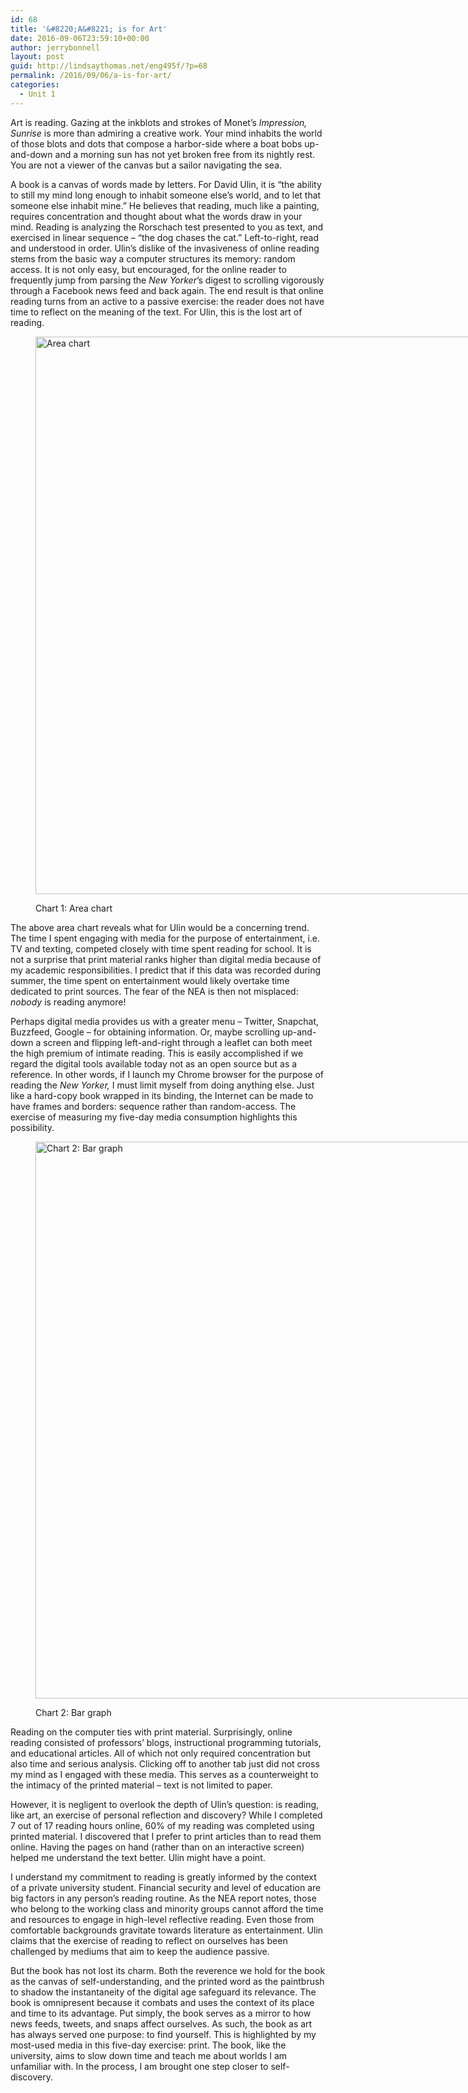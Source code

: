 ```yaml
---
id: 68
title: '&#8220;A&#8221; is for Art'
date: 2016-09-06T23:59:10+00:00
author: jerrybonnell
layout: post
guid: http://lindsaythomas.net/eng495f/?p=68
permalink: /2016/09/06/a-is-for-art/
categories:
  - Unit 1
---
```

Art is reading. Gazing at the inkblots and strokes of Monet’s _Impression, Sunrise_ is more than admiring a creative work. Your mind inhabits the world of those blots and dots that compose a harbor-side where a boat bobs up-and-down and a morning sun has not yet broken free from its nightly rest. You are not a viewer of the canvas but a sailor navigating the sea.

A book is a canvas of words made by letters. For David Ulin, it is “the ability to still my mind long enough to inhabit someone else’s world, and to let that someone else inhabit mine.” He believes that reading, much like a painting, requires concentration and thought about what the words draw in your mind. Reading is analyzing the Rorschach test presented to you as text, and exercised in linear sequence – “the dog chases the cat.” Left-to-right, read and understood in order. Ulin’s dislike of the invasiveness of online reading stems from the basic way a computer structures its memory: random access. It is not only easy, but encouraged, for the online reader to frequently jump from parsing the _New Yorker_’s digest to scrolling vigorously through a Facebook news feed and back again. The end result is that online reading turns from an active to a passive exercise: the reader does not have time to reflect on the meaning of the text. For Ulin, this is the lost art of reading.<figure style="width: 1694px" class="wp-caption aligncenter">

<img class="size-medium" src="https://i.imgur.com/iV3BLDo.png" alt="Area chart " width="1694" height="892" /><figcaption class="wp-caption-text">Chart 1: Area chart</figcaption></figure> 

The above area chart reveals what for Ulin would be a concerning trend. The time I spent engaging with media for the purpose of entertainment, i.e. TV and texting, competed closely with time spent reading for school. It is not a surprise that print material ranks higher than digital media because of my academic responsibilities. I predict that if this data was recorded during summer, the time spent on entertainment would likely overtake time dedicated to print sources. The fear of the NEA is then not misplaced: _nobody_ is reading anymore!

Perhaps digital media provides us with a greater menu – Twitter, Snapchat, Buzzfeed, Google – for obtaining information. Or, maybe scrolling up-and-down a screen and flipping left-and-right through a leaflet can both meet the high premium of intimate reading. This is easily accomplished if we regard the digital tools available today not as an open source but as a reference. In other words, if I launch my Chrome browser for the purpose of reading the _New Yorker,_ I must limit myself from doing anything else. Just like a hard-copy book wrapped in its binding, the Internet can be made to have frames and borders: sequence rather than random-access. The exercise of measuring my five-day media consumption highlights this possibility.<figure style="width: 1687px" class="wp-caption alignnone">

<img class="size-medium" src="http://i.imgur.com/2ld1rPa.png" alt="Chart 2: Bar graph " width="1687" height="891" /><figcaption class="wp-caption-text">Chart 2: Bar graph</figcaption></figure> 

Reading on the computer ties with print material. Surprisingly, online reading consisted of professors’ blogs, instructional programming tutorials, and educational articles. All of which not only required concentration but also time and serious analysis. Clicking off to another tab just did not cross my mind as I engaged with these media. This serves as a counterweight to the intimacy of the printed material – text is not limited to paper.

However, it is negligent to overlook the depth of Ulin’s question: is reading, like art, an exercise of personal reflection and discovery? While I completed 7 out of 17 reading hours online, 60% of my reading was completed using printed material. I discovered that I prefer to print articles than to read them online. Having the pages on hand (rather than on an interactive screen) helped me understand the text better. Ulin might have a point.

I understand my commitment to reading is greatly informed by the context of a private university student. Financial security and level of education are big factors in any person’s reading routine. As the NEA report notes, those who belong to the working class and minority groups cannot afford the time and resources to engage in high-level reflective reading. Even those from comfortable backgrounds gravitate towards literature as entertainment. Ulin claims that the exercise of reading to reflect on ourselves has been challenged by mediums that aim to keep the audience passive.

But the book has not lost its charm. Both the reverence we hold for the book as the canvas of self-understanding, and the printed word as the paintbrush to shadow the instantaneity of the digital age safeguard its relevance. The book is omnipresent because it combats and uses the context of its place and time to its advantage. Put simply, the book serves as a mirror to how news feeds, tweets, and snaps affect ourselves. As such, the book as art has always served one purpose: to find yourself. This is highlighted by my most-used media in this five-day exercise: print. The book, like the university, aims to slow down time and teach me about worlds I am unfamiliar with. In the process, I am brought one step closer to self-discovery.